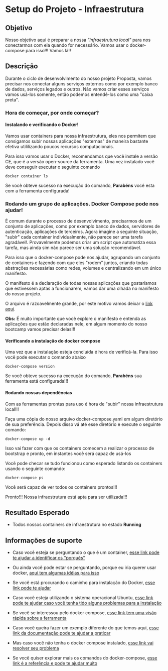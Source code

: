 # Setup do Projeto - Infraestrutura

## Objetivo

Nosso objetivo aqui é preparar a nossa _"infraestrutura local"_ para nos conectarmos com ela quando for necessário. Vamos usar o docker-compose para isso!!!
Vamos lá!! 

## Descrição

Durante o ciclo de desenvolvimento do nosso projeto Proposta, vamos precisar nos conectar alguns serviços externos como por exemplo banco de dados, serviços legados e outros. Não vamos criar esses serviços
vamos usá-los somente, então podemos entendê-los como uma "caixa preta".


### Hora de começar, por onde começar? 
#### Instalando e verificando o Docker!

Vamos usar containers para nossa infraestrutura, eles nos permitem que consigamos subir nossas aplicações "externas" de maneira bastante efetiva utililizando poucos recursos computacionais.

Para isso vamos usar o Docker, recomendamos que você instale a versão CE, que é a versão open-source da ferramenta. Uma vez instalado você deve conseguir executar o seguinte comando

```shell script
docker container ls
```
Se você obteve sucesso na execução do comando, **Parabéns** você esta com a ferramenta configurada!

### Rodando um grupo de aplicações. Docker Compose pode nos ajudar!

É comum durante o processo de desenvolvimento, precisarmos de um conjunto de aplicações, como por exemplo banco de dados, servidores de autenticação, aplicações de terceiros. Agora imagine a seguinte situação, "subir"
cada container individualmente, não parece ser uma tarefa agradável!. 
Provavelmente podemos criar um script que automatiza essa tarefa, mas ainda sim não parece ser uma solução recomendável.

Para isso que o docker-compose pode nos ajudar, agrupando um conjunto de containers e fazendo com que eles "rodem" juntos, criando todas abstrações necessárias como redes, volumes e centralizando em um único
manifesto.

O manifesto é a declaração de todas nossas aplicações que gostaríamos que estivessem aptas a funcionarem, vamos dar uma olhada no manifesto do nosso projeto.

O arquivo é razoavelmente grande, por este motivo vamos deixar o [link aqui](../../ops/docker-compose.yaml).

**Obs:** É muito importante que você explore o manifesto e entenda as aplicações que estão declaradas nele, em algum momento do nosso bootcamp vamos precisar delas!!!

#### Verificando a instalação do docker compose

Uma vez que a instalação esteja concluída é hora de verificá-la. Para isso você pode executar o comando abaixo

```shell script
docker-compose version
```

Se você obteve sucesso na execução do comando, **Parabéns** sua ferramenta está configurada!!!

#### Rodando nossas dependências

Com as ferramentas prontas para uso é hora de "subir" nossa infraestrutura local!!!

Faça uma cópia do nosso arquivo docker-compose.yaml em algum diretório de sua preferência. Depois disso vá até esse diretório
e execute o seguinte comando:

```shell script
docker-compose up -d
```

Isso vai fazer com que os containers comecem a realizar o processo de bootstrap e pronto, em instantes você será capaz de usá-los

Você pode checar se tudo funcionou como esperado listando os containers usando o seguinte comando:

```shell script
docker-compose ps
```

Você será capaz de ver todos os containers prontos!!!


Pronto!!! Nossa infraestrutura está apta para ser utilizada!!!


## Resultado Esperado

* Todos nossos containers de infraestrutura no estado **Running**

## Informações de suporte

* Caso você esteja se perguntando o que é um container, [esse link pode te ajudar a identificar os "porquês"](https://www.docker.com/resources/what-container) 

* Ou ainda você pode estar se perguntando, porque eu iria querer usar docker, [aqui tem algumas idéias para isso](https://www.docker.com/resources/what-container)

* Se você está procurando o caminho para instalação do Docker, [esse link pode te ajudar](https://docs.docker.com/get-docker/)

* Caso você esteja utilizando o sistema operacional Ubuntu, [esse link pode te ajudar caso você tenha tido alguns problemas para a instalação](https://docs.docker.com/engine/install/linux-postinstall/)

* Se você se interessou pelo docker compose, [esse link tem uma visão rápida sobre a ferramenta](https://docs.docker.com/compose/) 

* Caso você queira fazer um exemplo diferente do que temos aqui, [esse link da documentação pode te ajudar a praticar](https://docs.docker.com/compose/gettingstarted/)

* Mas caso você não tenha o docker compose instalado, [esse link vai resolver seu problema](https://docs.docker.com/compose/install/)

* Se você quiser explorar mais os comandos do docker-compose, [esse link é a referência e pode te ajudar muito](https://docs.docker.com/compose/reference/)
